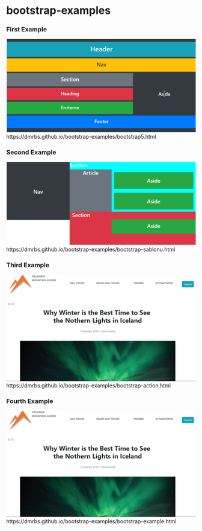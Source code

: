 # bootstrap-examples

### First Example
<img src="https://raw.githubusercontent.com/dmrbs/bootstrap-examples/master/media/example1.png">
https://dmrbs.github.io/bootstrap-examples/bootstrap5.html

### Second Example
<img src="https://raw.githubusercontent.com/dmrbs/bootstrap-examples/master/media/example2.png">
https://dmrbs.github.io/bootstrap-examples/bootstrap-sablonu.html

### Third Example
<img src="https://github.com/dmrbs/bootstrap-examples/blob/master/media/example3.png">
https://dmrbs.github.io/bootstrap-examples/bootstrap-action.html

### Fourth Example
<img src="https://github.com/dmrbs/bootstrap-examples/blob/master/media/example3.png">
https://dmrbs.github.io/bootstrap-examples/bootstrap-example.html

